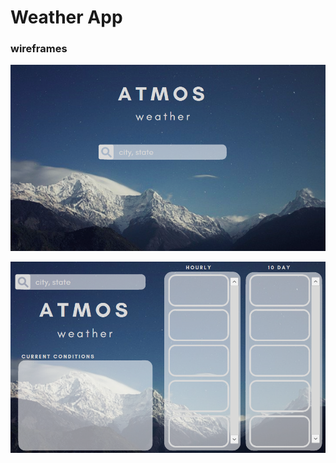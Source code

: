 # Weather App

### wireframes

![Landing Page](./img/weatherly-landing-page.png?raw=true)

![Main page](./img/weatherly.png?raw=true)